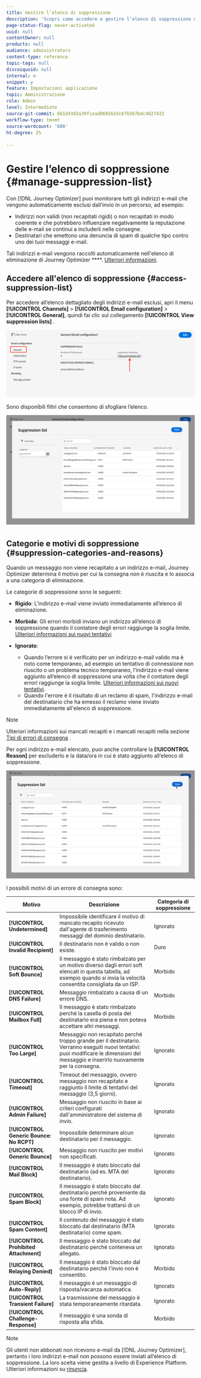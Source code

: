 ```yaml
---
title: Gestire l’elenco di soppressione
description: 'Scopri come accedere e gestire l’elenco di soppressione di Journey Optimizer '
page-status-flag: never-activated
uuid: null
contentOwner: null
products: null
audience: administrators
content-type: reference
topic-tags: null
discoiquuid: null
internal: n
snippet: y
feature: Impostazioni applicazione
topic: Amministrazione
role: Admin
level: Intermediate
source-git-commit: 661d43d3a39fcead068562dc6fb567bdc4027432
workflow-type: tm+mt
source-wordcount: '608'
ht-degree: 2%

---
```



# Gestire l’elenco di soppressione {#manage-suppression-list}

Con [!DNL Journey Optimizer] puoi monitorare tutti gli indirizzi e-mail che vengono automaticamente esclusi dall’invio in un percorso, ad esempio:

* Indirizzi non validi (non recapitati rigidi) o non recapitati in modo coerente e che potrebbero influenzare negativamente la reputazione delle e-mail se continui a includerli nelle consegne.
* Destinatari che emettono una denuncia di spam di qualche tipo contro uno dei tuoi messaggi e-mail.

<!--Profiles who unsubscribe from your sendings. Learn more on [opting-out](../consent.md). NOT TRUE as confirmed by eng.: "Subscribe and Unsubscribe are handled by the Consent/Subscription service. A user that opts out will not make it to the suppression list – we won’t send them emails."-->

Tali indirizzi e-mail vengono raccolti automaticamente nell&#39;elenco di eliminazione di Journey Optimizer ****. [Ulteriori informazioni](../suppression-list.md).

## Accedere all&#39;elenco di soppressione {#access-suppression-list}

Per accedere all’elenco dettagliato degli indirizzi e-mail esclusi, apri il menu **[!UICONTROL Channels]** > **[!UICONTROL Email configuration]** > **[!UICONTROL General]**, quindi fai clic sul collegamento **[!UICONTROL View suppression lists]** .

![](../assets/suppression-list-link.png)

Sono disponibili filtri che consentono di sfogliare l’elenco.

![](../assets/suppression-list-filters.png)

<!--suppression date,  category and reason, but on staging, only creation date filter is available-->

<!--You can also download the list as a CSV file for analysis and reporting purpose. Won't be available.-->

## Categorie e motivi di soppressione {#suppression-categories-and-reasons}

Quando un messaggio non viene recapitato a un indirizzo e-mail, Journey Optimizer determina il motivo per cui la consegna non è riuscita e lo associa a una categoria di eliminazione.

Le categorie di soppressione sono le seguenti:

* **Rigido**: L’indirizzo e-mail viene inviato immediatamente all’elenco di eliminazione.

* **Morbido**: Gli errori morbidi inviano un indirizzo all’elenco di soppressione quando il contatore degli errori raggiunge la soglia limite. [Ulteriori informazioni sui nuovi tentativi](retries.md)

* **Ignorato**:
   * Quando l’errore si è verificato per un indirizzo e-mail valido ma è noto come temporaneo, ad esempio un tentativo di connessione non riuscito o un problema tecnico temporaneo, l’indirizzo e-mail viene aggiunto all’elenco di soppressione una volta che il contatore degli errori raggiunge la soglia limite. [Ulteriori informazioni sui nuovi tentativi](retries.md).
   * Quando l&#39;errore è il risultato di un reclamo di spam, l&#39;indirizzo e-mail del destinatario che ha emesso il reclamo viene inviato immediatamente all&#39;elenco di soppressione.

<!--**Manual**: You can also manually add an email address to the suppression list. => Manual category will be available when manually adding an address to the suppression list (via API)-->

>[!NOTE]
>
>Ulteriori informazioni sui mancati recapiti e i mancati recapiti nella sezione [Tipi di errori di consegna](../suppression-list.md#delivery-failures) .

Per ogni indirizzo e-mail elencato, puoi anche controllare la **[!UICONTROL Reason]** per escluderlo e la data/ora in cui è stato aggiunto all’elenco di soppressione.

![](../assets/suppression-list-temp.png)
<!--to replace with suppression-list.png when Manual category is available (through API)-->

I possibili motivi di un errore di consegna sono:

| Motivo | Descrizione | Categoria di soppressione |
| --- | --- | --- |
| **[!UICONTROL Undetermined]** | Impossibile identificare il motivo di mancato recapito ricevuto dall&#39;agente di trasferimento messaggi del dominio destinatario. | Ignorato |
| **[!UICONTROL Invalid Recipient]** | Il destinatario non è valido o non esiste. | Duro |
| **[!UICONTROL Soft Bounce]** | Il messaggio è stato rimbalzato per un motivo diverso dagli errori soft elencati in questa tabella, ad esempio quando si invia la velocità consentita consigliata da un ISP. | Morbido |
| **[!UICONTROL DNS Failure]** | Messaggio rimbalzato a causa di un errore DNS. | Morbido |
| **[!UICONTROL Mailbox Full]** | Il messaggio è stato rimbalzato perché la casella di posta del destinatario era piena e non poteva accettare altri messaggi. | Morbido |
| **[!UICONTROL Too Large]** | Messaggio non recapitato perché troppo grande per il destinatario. [](retries.md) Verranno eseguiti nuovi tentativi: puoi modificare le dimensioni del messaggio e inserirlo nuovamente per la consegna. | Ignorato |
| **[!UICONTROL Timeout]** | Timeout del messaggio, ovvero messaggio non recapitato e raggiunto il limite di tentativi del messaggio (3,5 giorni). | Ignorato |
| **[!UICONTROL Admin Failure]** | Messaggio non riuscito in base ai criteri configurati dall&#39;amministratore del sistema di invio. <!--For example, if emails are blackholed at the global, domain or binding level using the "blackhole" directive, this bounce code is used.--> | Ignorato |
| **[!UICONTROL Generic Bounce: No RCPT]** | Impossibile determinare alcun destinatario per il messaggio. | Ignorato |
| **[!UICONTROL Generic Bounce]** | Messaggio non riuscito per motivi non specificati. | Ignorato |
| **[!UICONTROL Mail Block]** | Il messaggio è stato bloccato dal destinatario (ad es. MTA del destinatario). | Ignorato |
| **[!UICONTROL Spam Block]** | Il messaggio è stato bloccato dal destinatario perché proveniente da una fonte di spam nota. Ad esempio, potrebbe trattarsi di un blocco IP di invio. | Ignorato |
| **[!UICONTROL Spam Content]** | Il contenuto del messaggio è stato bloccato dal destinatario (MTA destinatario) come spam. | Ignorato |
| **[!UICONTROL Prohibited Attachment]** | Il messaggio è stato bloccato dal destinatario perché conteneva un allegato. | Ignorato |
| **[!UICONTROL Relaying Denied]** | Il messaggio è stato bloccato dal destinatario perché l&#39;invio non è consentito. | Morbido |
| **[!UICONTROL Auto-Reply]** | Il messaggio è un messaggio di risposta/vacanza automatica. | Ignorato |
| **[!UICONTROL Transient Failure]** | La trasmissione del messaggio è stata temporaneamente ritardata. | Ignorato |
| **[!UICONTROL Challenge-Response]** | Il messaggio è una sonda di risposta alla sfida. | Morbido |

>[!NOTE]
>
>Gli utenti non abbonati non ricevono e-mail da [!DNL Journey Optimizer], pertanto i loro indirizzi e-mail non possono essere inviati all’elenco di soppressione. La loro scelta viene gestita a livello di Experience Platform. Ulteriori informazioni su [rinuncia](../consent.md).

<!--
Removed from the table provided by SparkPost/Momentum:
| **[!UICONTROL Subscribe]** | The message is a subscribe request. | Ignored |
| **[!UICONTROL Unsubscribe]** | The message is an unsubscribe request. | Hard |
-->

<!--Note to add eventually: If a user is subscribed and [!DNL Journey Optimizer] fails to send emails to their subscribed email address, they will get added to the suppression list. (not sure it's possible to subscribe through AJO or need to find reference to Experience Platform doc?)-->


